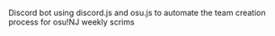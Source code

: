 Discord bot using discord.js and osu.js to automate the team creation process for osu!NJ weekly scrims
